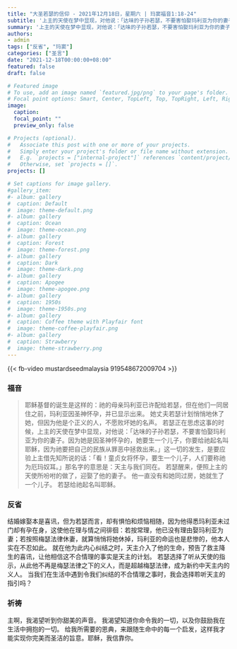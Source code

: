 ```yaml
---
title: "大圣若瑟的信仰 - 2021年12月18日，星期六 | 玛窦福音1:18-24"
subtitle: '上主的天使在梦中显现，对他说：「达味的子孙若瑟，不要害怕娶玛利亚为你的妻子。因为她是因圣神怀孕的，她要生一个儿子，你要给祂起名叫耶稣，因为祂要把自己的民族从罪恶中拯救出来。'
summary: '上主的天使在梦中显现，对他说：「达味的子孙若瑟，不要害怕娶玛利亚为你的妻子。因为她是因圣神怀孕的，她要生一个儿子，你要给祂起名叫耶稣，因为祂要把自己的民族从罪恶中拯救出来。'
authors:
- admin
tags: ["反省", "玛窦"]
categories: ["圣言"]
date: "2021-12-18T00:00:00+08:00"
featured: false
draft: false

# Featured image
# To use, add an image named `featured.jpg/png` to your page's folder.
# Focal point options: Smart, Center, TopLeft, Top, TopRight, Left, Right, BottomLeft, Bottom, BottomRight
image:
  caption:
  focal_point: ""
  preview_only: false

# Projects (optional).
#   Associate this post with one or more of your projects.
#   Simply enter your project's folder or file name without extension.
#   E.g. `projects = ["internal-project"]` references `content/project/deep-learning/index.md`.
#   Otherwise, set `projects = []`.
projects: []

# Set captions for image gallery.
#gallery_item:
#- album: gallery
#  caption: Default
#  image: theme-default.png
#- album: gallery
#  caption: Ocean
#  image: theme-ocean.png
#- album: gallery
#  caption: Forest
#  image: theme-forest.png
#- album: gallery
#  caption: Dark
#  image: theme-dark.png
#- album: gallery
#  caption: Apogee
#  image: theme-apogee.png
#- album: gallery
#  caption: 1950s
#  image: theme-1950s.png
#- album: gallery
#  caption: Coffee theme with Playfair font
#  image: theme-coffee-playfair.png
#- album: gallery
#  caption: Strawberry
#  image: theme-strawberry.png
---
```


{{< fb-video mustardseedmalaysia 919548672009704 >}}

### 福音
> 耶稣基督的诞生是这样的：祂的母亲玛利亚已许配给若瑟，但在他们一同居住之前，玛利亚因圣神怀孕，并已显示出来。 她丈夫若瑟计划悄悄地休了她，但因为他是个正义的人，不愿败坏她的名声。 若瑟正在思虑这事的时候，上主的天使在梦中显现，对他说：「达味的子孙若瑟，不要害怕娶玛利亚为你的妻子。因为她是因圣神怀孕的，她要生一个儿子，你要给祂起名叫耶稣，因为祂要把自己的民族从罪恶中拯救出来。」这一切的发生，是要应验上主借先知所说的话：「看！童贞女将怀孕，要生一个儿子，人们要称祂为厄玛奴耳。」那名字的意思是：天主与我们同在。 若瑟醒来，便照上主的天使所吩咐的做了，迎娶了他的妻子。 他一直没有和她同过房，她就生了一个儿子。 若瑟给祂起名叫耶稣。

### 反省
结婚嫁娶本是喜讯，但为若瑟而言，却有惧怕和烦恼相随，因为他得悉玛利亚未过门却有孕在身，这使他在理与情之间徘徊：若按常理，他已没有理由娶玛利亚为妻；若按照梅瑟法律休妻，就算悄悄将她休掉，玛利亚的命运也是悲惨的，他本人实在不忍如此。 就在他为此内心纠结之时，天主介入了他的生命，预告了救主降生的喜讯，让他相信这不合情理的事实是天主的计划。 若瑟选择了听从天使的指示，从此他不再是梅瑟法律之下的义人，而是超越梅瑟法律，成为新约中天主内的义人。 当我们在生活中遇到令我们纠结的不合情理之事时，我会选择聆听天主的指引吗？

### 祈祷
主啊，我渴望听到你甜美的声音。 我渴望知道你命令我的一切，以及你鼓励我在生活中拥抱的一切。 给我所需要的恩典，来跟随生命中的每一个启发，这样我才能实现你完美而圣洁的旨意。耶稣，我信靠你。
